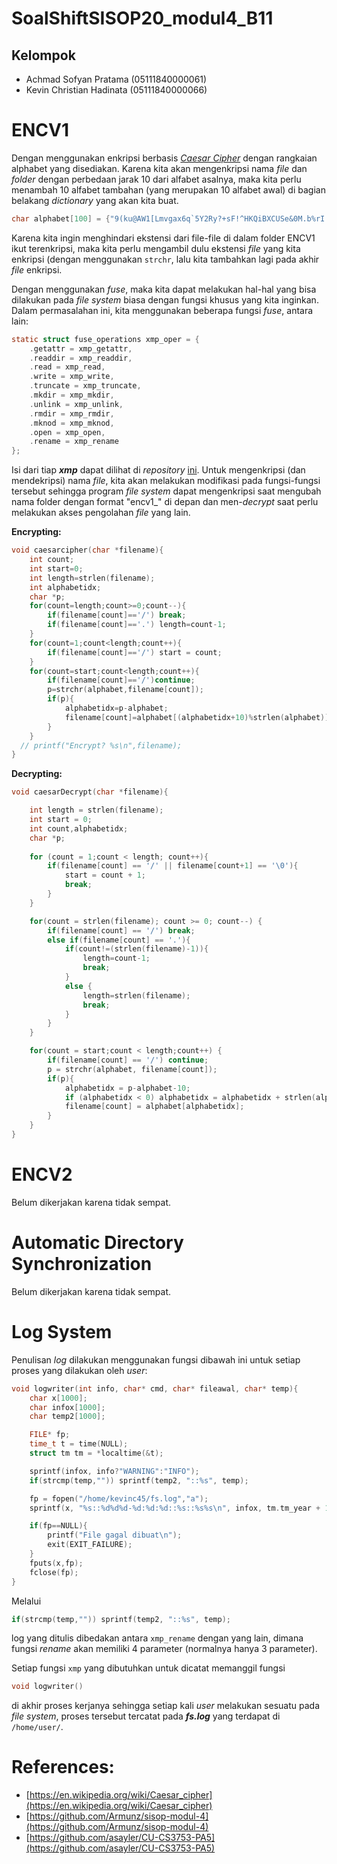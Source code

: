 # SoalShiftSISOP20_modul4_B11
## Kelompok
 - Achmad Sofyan Pratama (05111840000061)
 - Kevin Christian Hadinata (05111840000066)

# ENCV1
Dengan menggunakan enkripsi berbasis [*Caesar Cipher*](https://en.wikipedia.org/wiki/Caesar_cipher) dengan rangkaian alphabet yang disediakan. Karena kita akan mengenkripsi nama *file* dan *folder* dengan perbedaan jarak 10 dari alfabet asalnya, maka kita perlu menambah 10 alfabet tambahan (yang merupakan 10 alfabet awal) di bagian belakang *dictionary* yang akan kita buat.

```c
char alphabet[100] = {"9(ku@AW1[Lmvgax6q`5Y2Ry?+sF!^HKQiBXCUSe&0M.b%rI'7d)o4~VfZ*{#:}ETt$3J-zpc]lnh8,GwP_ND|jO9(ku@AW1[Lm"};
```

Karena kita ingin menghindari ekstensi dari file-file di dalam folder ENCV1 ikut terenkripsi, maka kita perlu mengambil dulu ekstensi *file* yang kita enkripsi (dengan menggunakan `strchr`, lalu kita tambahkan lagi pada akhir *file* enkripsi.

Dengan menggunakan *fuse*, maka kita dapat melakukan hal-hal yang bisa dilakukan pada *file system* biasa dengan fungsi khusus yang kita inginkan. Dalam permasalahan ini, kita menggunakan beberapa fungsi *fuse*, antara lain:
```c
static struct fuse_operations xmp_oper = {
	.getattr = xmp_getattr,
	.readdir = xmp_readdir,
	.read = xmp_read,
	.write = xmp_write,
	.truncate = xmp_truncate,
	.mkdir = xmp_mkdir,
	.unlink = xmp_unlink,
	.rmdir = xmp_rmdir,
	.mknod = xmp_mknod,
	.open = xmp_open,
	.rename = xmp_rename
};
```

Isi dari tiap ***xmp*** dapat dilihat di *repository* [ini](https://github.com/asayler/CU-CS3753-PA5/blob/master/fusexmp.c). Untuk mengenkripsi (dan mendekripsi) nama *file*, kita akan melakukan modifikasi pada fungsi-fungsi tersebut sehingga program *file system* dapat mengenkripsi saat mengubah nama folder dengan format "encv1_" di depan dan men-*decrypt* saat perlu melakukan akses pengolahan *file* yang lain.

**Encrypting:**
```c
void caesarcipher(char *filename){
	int count;
	int start=0;
	int length=strlen(filename);
	int alphabetidx;
	char *p;
	for(count=length;count>=0;count--){
		if(filename[count]=='/') break;
		if(filename[count]=='.') length=count-1;
	}
	for(count=1;count<length;count++){
		if(filename[count]=='/') start = count;
	}
	for(count=start;count<length;count++){
		if(filename[count]=='/')continue;
		p=strchr(alphabet,filename[count]);
		if(p){
			alphabetidx=p-alphabet;
			filename[count]=alphabet[(alphabetidx+10)%strlen(alphabet)];
		}
	}
  // printf("Encrypt? %s\n",filename);
}
```

**Decrypting:**
```c
void caesarDecrypt(char *filename){

	int length = strlen(filename);
	int start = 0;
	int count,alphabetidx;
	char *p;
	
	for (count = 1;count < length; count++){
		if(filename[count] == '/' || filename[count+1] == '\0'){
			start = count + 1;
			break;
		}
	}

	for(count = strlen(filename); count >= 0; count--) {
		if(filename[count] == '/') break;
		else if(filename[count] == '.'){
			if(count!=(strlen(filename)-1)){
				length=count-1;
				break;
			}
			else {
				length=strlen(filename);
				break;
			}
		}
	}

	for(count = start;count < length;count++) {
		if(filename[count] == '/') continue;
		p = strchr(alphabet, filename[count]);
		if(p){
			alphabetidx = p-alphabet-10;
			if (alphabetidx < 0) alphabetidx = alphabetidx + strlen(alphabet);
			filename[count] = alphabet[alphabetidx];
		}
	}
}
```

# ENCV2

Belum dikerjakan karena tidak sempat.

# Automatic Directory Synchronization

Belum dikerjakan karena tidak sempat.

# Log System
Penulisan *log* dilakukan menggunakan fungsi dibawah ini untuk setiap proses yang dilakukan oleh *user*:
```c
void logwriter(int info, char* cmd, char* fileawal, char* temp){
	char x[1000];
	char infox[1000];
	char temp2[1000];

	FILE* fp;
	time_t t = time(NULL);
	struct tm tm = *localtime(&t);

	sprintf(infox, info?"WARNING":"INFO");
	if(strcmp(temp,"")) sprintf(temp2, "::%s", temp);

	fp = fopen("/home/kevinc45/fs.log","a");
	sprintf(x, "%s::%d%d%d-%d:%d:%d::%s::%s%s\n", infox, tm.tm_year + 1900, tm.tm_mon + 1, tm.tm_mday, tm.tm_hour, tm.tm_min, tm.tm_sec, cmd, fileawal, temp2);

	if(fp==NULL){
		printf("File gagal dibuat\n");
		exit(EXIT_FAILURE);
	}
	fputs(x,fp);
	fclose(fp);
}
```

Melalui
```c
if(strcmp(temp,"")) sprintf(temp2, "::%s", temp);
```
log yang ditulis dibedakan antara ```xmp_rename``` dengan yang lain, dimana fungsi *rename* akan memiliki 4 parameter (normalnya hanya 3 parameter). 

Setiap fungsi ```xmp``` yang dibutuhkan untuk dicatat memanggil fungsi
```c
void logwriter()
 ``` 
 di akhir proses kerjanya sehingga setiap kali *user* melakukan sesuatu pada *file system*, proses tersebut tercatat pada ***fs.log*** yang terdapat di ``/home/user/``.

# References:
- [https://en.wikipedia.org/wiki/Caesar_cipher](https://en.wikipedia.org/wiki/Caesar_cipher)
-  [https://github.com/Armunz/sisop-modul-4](https://github.com/Armunz/sisop-modul-4)
- [https://github.com/asayler/CU-CS3753-PA5](https://github.com/asayler/CU-CS3753-PA5)
<!--stackedit_data:
eyJoaXN0b3J5IjpbLTc4MzQ4MjA1MSw4NDQwNjE0NzcsMTc1Mj
A3MzYwMiwzNDU0MjIxMTgsMTQ2OTExODAwMSwtMTg3MTYzMTA2
MSwyMTE2MTA3MTI1LDI2NTc1NTQwXX0=
-->